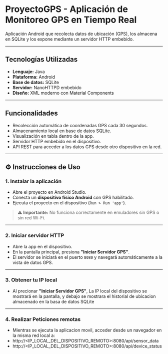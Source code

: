 # ProyectoGPS - Aplicación de Monitoreo GPS en Tiempo Real

Aplicación Android que recolecta datos de ubicación (GPS), los almacena en SQLite y los expone mediante un servidor HTTP embebido. 

---

##  Tecnologías Utilizadas

- **Lenguaje:** Java
- **Plataforma:** Android
- **Base de datos:** SQLite
- **Servidor:** NanoHTTPD embebido
- **Diseño:** XML moderno con Material Components

---

##  Funcionalidades

- Recolección automática de coordenadas GPS cada 30 segundos.
- Almacenamiento local en base de datos SQLite.
- Visualización en tabla dentro de la app.
- Servidor HTTP embebido en el dispositivo.
- API REST para acceder a los datos GPS desde otro dispositivo en la red.

---

## ⚙ Instrucciones de Uso

### 1. Instalar la aplicación
- Abre el proyecto en Android Studio.
- Conecta un **dispositivo físico Android** con GPS habilitado.
- Ejecuta el proyecto en el dispositivo (`Run > Run 'app'`).

> **⚠ Importante:** No funciona correctamente en emuladores sin GPS o sin red Wi-Fi.

---

### 2. Iniciar servidor HTTP
- Abre la app en el dispositivo.
- En la pantalla principal, presiona **"Iniciar Servidor GPS"**.
- El servidor se iniciará en el puerto `8080` y navegará automáticamente a la vista de datos GPS.

---

### 3. Obtener tu IP local
- Al precionar **"Iniciar Servidor GPS"**, La IP local del dispositivo se mostrará en la pantalla, y debajo se mostrara el historial de ubicacion almacenado en la basa de datos SQLite

---

### 4. Realizar Peticiones remotas
- Mientras se ejecuta la aplicacion movil, acceder desde un navegador en la misma red local a:
- http://<IP_LOCAL_DEL_DISPOSITIVO_REMOTO>:8080/api/sensor_data
- http://<IP_LOCAL_DEL_DISPOSITIVO_REMOTO>:8080/api/device_status
  


